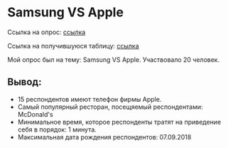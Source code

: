 # Samsung VS Apple
Ссылка на опрос:  [ссылка](https://goo.gl/forms/Jt549Wm3Q2OxchhR2)

Ссылка на получившуюся таблицу: [ссылка](https://docs.google.com/spreadsheets/d/1bDAMofAZMb2X1zy0eomkq-2xG6pKOmE_2wEknLc4Mmc/edit#gid=150196379)

Мой опрос был на тему: Samsung VS Apple. Участвовало 20 человек.

## Вывод:
- 15 респондентов имеют телефон фирмы Apple. 
- Самый популярный ресторан, посещяемый респондентами: McDonald's
- Минимальное время, которое респонденты тратят на приведение себя в порядок: 1 минута.
- Максимальная дата рождения респондентов: 07.09.2018

